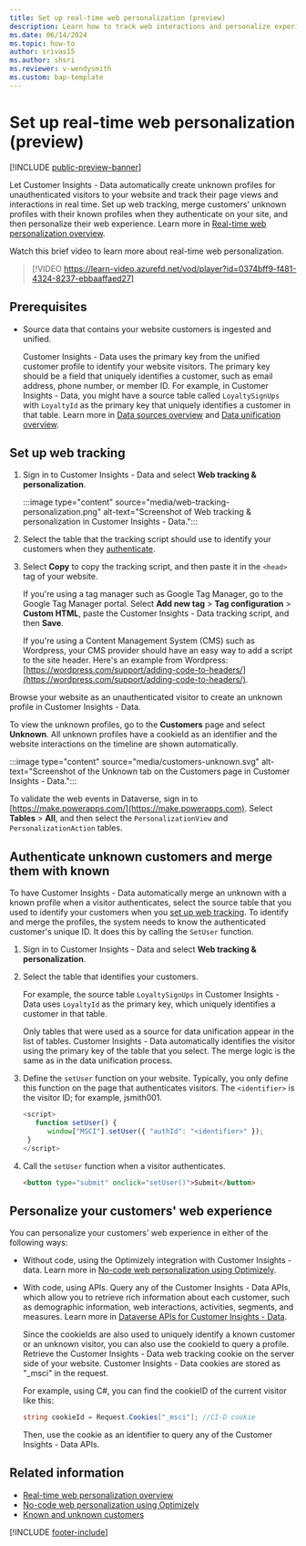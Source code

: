 ```yaml
---
title: Set up real-time web personalization (preview)
description: Learn how to track web interactions and personalize experiences in real time with Customer Insights - Data.
ms.date: 06/14/2024
ms.topic: how-to
author: srivas15
ms.author: shsri
ms.reviewer: v-wendysmith
ms.custom: bap-template
---
```


# Set up real-time web personalization (preview)

[!INCLUDE [public-preview-banner](includes/public-preview-banner.md)]

Let Customer Insights - Data automatically create unknown profiles for unauthenticated visitors to your website and track their page views and interactions in real time. Set up web tracking, merge customers' unknown profiles with their known profiles when they authenticate on your site, and then personalize their web experience. Learn more in [Real-time web personalization overview](real-time-web-personalization-overview.md).

Watch this brief video to learn more about real-time web personalization.

> [!VIDEO https://learn-video.azurefd.net/vod/player?id=0374bff9-f481-4324-8237-ebbaaffaed27]

## Prerequisites

- Source data that contains your website customers is ingested and unified.

  Customer Insights - Data uses the primary key from the unified customer profile to identify your website visitors. The primary key should be a field that uniquely identifies a customer, such as email address, phone number, or member ID. For example, in Customer Insights - Data, you might have a source table called `LoyaltySignUps` with `LoyaltyId` as the primary key that uniquely identifies a customer in that table. Learn more in [Data sources overview](data-sources.md) and [Data unification overview](data-unification.md).

## Set up web tracking

1. Sign in to Customer Insights - Data and select **Web tracking & personalization**.

   :::image type="content" source="media/web-tracking-personalization.png" alt-text="Screenshot of Web tracking & personalization in Customer Insights - Data.":::

1. Select the table that the tracking script should use to identify your customers when they [authenticate](#authenticate-unknown-customers-and-merge-them-with-known).

1. Select **Copy** to copy the tracking script, and then paste it in the `<head>` tag of your website.

   If you're using a tag manager such as Google Tag Manager, go to the Google Tag Manager portal. Select **Add new tag** > **Tag configuration** > **Custom HTML**, paste the Customer Insights - Data tracking script, and then **Save**.

   If you're using a Content Management System (CMS) such as Wordpress, your CMS provider should have an easy way to add a script to the site header. Here's an example from Wordpress: [https://wordpress.com/support/adding-code-to-headers/](https://wordpress.com/support/adding-code-to-headers/).

Browse your website as an unauthenticated visitor to create an unknown profile in Customer Insights - Data.

To view the unknown profiles, go to the **Customers** page and select **Unknown**. All unknown profiles have a cookieId as an identifier and the website interactions on the timeline are shown automatically.

  :::image type="content" source="media/customers-unknown.svg" alt-text="Screenshot of the Unknown tab on the Customers page in Customer Insights - Data.":::

To validate the web events in Dataverse, sign in to [https://make.powerapps.com/](https://make.powerapps.com). Select **Tables** > **All**, and then select the `PersonalizationView` and `PersonalizationAction` tables.

## Authenticate unknown customers and merge them with known

To have Customer Insights - Data automatically merge an unknown with a known profile when a visitor authenticates, select the source table that you used to identify your customers when you [set up web tracking](#set-up-web-tracking). To identify and merge the profiles, the system needs to know the authenticated customer's unique ID. It does this by calling the `SetUser` function.

1. Sign in to Customer Insights - Data and select **Web tracking & personalization**.

1. Select the table that identifies your customers.

   For example, the source table `LoyaltySignUps` in Customer Insights - Data uses `LoyaltyId` as the primary key, which uniquely identifies a customer in that table.

   Only tables that were used as a source for data unification appear in the list of tables. Customer Insights - Data automatically identifies the visitor using the primary key of the table that you select. The merge logic is the same as in the data unification process.

1. Define the `setUser` function on your website. Typically, you only define this function on the page that authenticates visitors. The `<identifier>` is the visitor ID; for example, jsmith001.

    ``` javascript
    <script>
       function setUser() {
          window["MSCI"].setUser({ "authId": "<identifier>" });
     }
    </script>
    ```

1. Call the `setUser` function when a visitor authenticates.

   ``` html
   <button type="submit" onclick="setUser()">Submit</button>
   ```

## Personalize your customers' web experience

You can personalize your customers' web experience in either of the following ways:

- Without code, using the Optimizely integration with Customer Insights - data. Learn more in [No-code web personalization using Optimizely](optimizely-integration.md).

- With code, using APIs. Query any of the Customer Insights - Data APIs, which allow you to retrieve rich information about each customer, such as demographic information, web interactions, activities, segments, and measures. Learn more in [Dataverse APIs for Customer Insights - Data](dv-odata.md).

  Since the cookieIds are also used to uniquely identify a known customer or an unknown visitor, you can also use the cookieId to query a profile. Retrieve the Customer Insights - Data web tracking cookie on the server side of your website. Customer Insights - Data cookies are stored as "_msci" in the request.

  For example, using C#, you can find the cookieID of the current visitor like this:

  ```csharp
  string cookieId = Request.Cookies["_msci"]; //CI-D cookie
  ```

  Then, use the cookie as an identifier to query any of the Customer Insights - Data APIs.

## Related information

- [Real-time web personalization overview](real-time-web-personalization-overview.md)
- [No-code web personalization using Optimizely](optimizely-integration.md)
- [Known and unknown customers](customer-profiles.md#known-and-unknown-customers)

[!INCLUDE [footer-include](includes/footer-banner.md)]
